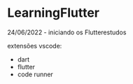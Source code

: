 # LearningFlutter
24/06/2022 - iniciando os Flutterestudos

extensões vscode:
- dart
- flutter
- code runner
